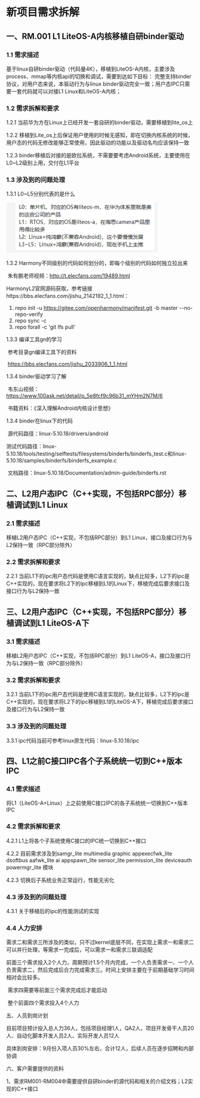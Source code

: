 # 新项目需求拆解

## 一、RM.001 L1 LiteOS-A内核移植自研binder驱动

### 1.1 需求描述

基于linux自研binder驱动（代码量4K），移植到LiteOS-A内核，主要涉及process、mmap等内核api的切换和调试，需要到达如下目标：
完整支持binder协议，对用户态来说，本驱动行为与linux binder驱动完全一致；用户态IPC只需要一套代码就可以对接L1 Linux和LiteOS-A内核；

### 1.2 需求拆解和要求

1.2.1 当前华为方在Linux上已经开发一套自研的binder驱动，需要移植到lite_os上

1.2.2 移植到Lite_os上后保证用户使用的时候无感知，即在切换内核系统的时候，用户态的代码无修改能够正常使用，因此驱动的功能以及驱动名均应该保持一致

1.2.3 binder移植后对接的是欧拉系统，不需要要考虑Android系统，主要使用在L0~L2级别上用，交付在L1平台

### 1.3 涉及到的问题处理

1.3.1 L0~L5分别代表的是什么

![image-20210910065041834](./img/L0~L5介绍.png)

1.3.2 Harmony不同级别的代码如何划分的，即每个级别的代码如何独立拉出来

​	朱有鹏老师视频：http://t.elecfans.com/19489.html

​	HarmonyL2官网源码获取，参考链接https://bbs.elecfans.com/jishu_2142192_1_1.html：

1. repo init -u https://gitee.com/openharmony/manifest.git -b master --no-repo-verify
2. repo sync -c
3. repo forall -c 'git lfs pull'

1.3.3 编译工具gn的学习

​	参考目录gn编译工具下的资料

​	https://bbs.elecfans.com/jishu_2033906_1_1.html

1.3.4 binder驱动学习了解

​	韦东山视频：https://www.100ask.net/detail/p_5e8fcf9c96b31_mYHm2N7M/6

​	书籍资料：《深入理解Android内核设计思想》

1.3.4 binder在linux下的代码

​	源代码路径：linux-5.10.18/drivers/android

​	测试代码路径：linux-5.10.18/tools/testing/selftests/filesystems/binderfs/binderfs_test.c和linux-5.10.18/samples/binderfs/binderfs_example.c

​	文档路径：linux-5.10.18/Documentation/admin-guide/binderfs.rst

## 二、L2用户态IPC（C++实现，不包括RPC部分）移植调试到L1 Linux

### 2.1 需求描述

移植L2用户态IPC（C++实现，不包括RPC部分）到L1 Linux，接口及接口行为与L2保持一致（RPC部分除外）

### 2.2 需求拆解和要求

2.2.1 当前L1下的ipc用户态代码是使用C语言实现的，缺点比较多，L2下的ipc是C++实现的，现在要求将L2下的ipc移植到L1的Linux下，移植完成后要求接口及接口行为与L2保持一致

## 三、L2用户态IPC（C++实现，不包括RPC部分）移植调试到L1 LiteOS-A下

### 3.1 需求描述

移植L2用户态IPC（C++实现，不包括RPC部分）到L1 LiteOS-A，接口及接口行为与L2保持一致（RPC部分除外）

### 3.2 需求拆解和要求

3.2.1 当前L1下的ipc用户态代码是使用C语言实现的，缺点比较多，L2下的ipc是C++实现的，现在要求将L2下的ipc移植到L1的LiteOS-A下，移植完成后要求接口及接口行为与L2保持一致

### 3.3 涉及到的问题处理

3.3.1 ipc代码当前可参考linux原生代码：linux-5.10.18/ipc

## 四、L1之前C接口IPC各个子系统统一切到C++版本IPC

### 4.1 需求描述

将L1（LiteOS-A+Linux）上之前使用C接口IPC的各子系统统一切换到C++版本IPC

### 4.2 需求拆解和要求

4.2.1 L1上将各个子系统使用C接口的IPC统一切换到C++接口

4.2.2 目前需求涉及到samgr_lite multimedia graphic appexecfwk_lite dsoftbus aafwk_lite ai appspawn_lite sensor_lite permission_lite deviceauth powermgr_lite 模块

4.2.3 切换后子系统业务正常运行，性能无劣化

### 4.3 涉及到的问题处理

4.3.1 关于移植后的ipc的性能测试的实现

### 4.4 人力安排

​	需求二和需求三所涉及的类似，只不过kernel底层不同，在实现上需求一和需求二可以并行处理，等需求一完成后，可以需求一和需求三联调适配

​	前面三个需求投入2个人力，周期预计1.5个月内完成，一个人负责需求一、一个人负责需求二，然后完成后合力完成需求三。时间上安排主要在于前期基础学习时间相对会比较多。

​	需求四需要等前面三个需求完成后才能启动

​	整个前面四个需求投入4个人力











五、人员到岗计划

目前项目预计投入总人力36人，包括项目经理1人，QA2人，项目开发骨干人员20人、自动化脚本开发人员2人、实际开发人员12人

具体到岗安排：9月份入项人员30%左右，合计12人，后续人员在逐步招聘和内部协调

六、客户需要提供的资料

1、需求RM001-RM004中需要提供自研binder的源代码和相关的介绍文档；L2实现的C++接口

